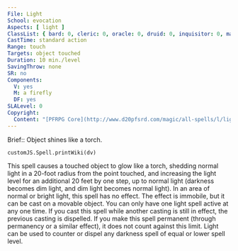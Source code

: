 ```yaml
---
File: Light
School: evocation
Aspects: [ light ]
ClassList: { bard: 0, cleric: 0, oracle: 0, druid: 0, inquisitor: 0, magus: 0, sorcerer: 0, wizard: 0, summoner: 0, unchained summoner: 0, witch: 0, shaman: 0, occultist: 0, psychic: 0, mesmerist: 0, spiritualist: 0, medium: 0 }
CastTime: standard action
Range: touch
Targets: object touched
Duration: 10 min./level
SavingThrow: none
SR: no
Components:
  V: yes
  M: a firefly
  DF: yes
SLALevel: 0
Copyright:
  Content: "[PFRPG Core](http://www.d20pfsrd.com/magic/all-spells/l/light)"
---
```

Brief:: Object shines like a torch.

```dataviewjs
customJS.Spell.printWiki(dv)
```

This spell causes a touched object to glow like a torch, shedding normal light in a 20-foot radius from the point touched, and increasing the light level for an additional 20 feet by one step, up to normal light (darkness becomes dim light, and dim light becomes normal light). In an area of normal or bright light, this spell has no effect. The effect is immobile, but it can be cast on a movable object.  You can only have one light spell active at any one time. If you cast this spell while another casting is still in effect, the previous casting is dispelled. If you make this spell permanent (through permanency or a similar effect), it does not count against this limit. Light can be used to counter or dispel any darkness spell of equal or lower spell level.
